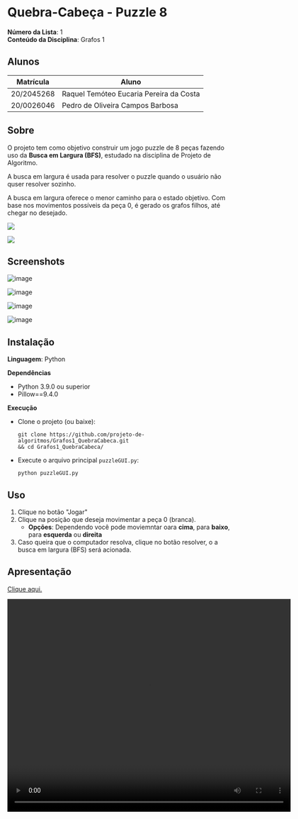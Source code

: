 # Quebra-Cabeça - Puzzle 8

**Número da Lista**: 1<br>
**Conteúdo da Disciplina**: Grafos 1<br>

## Alunos
|Matrícula | Aluno |
| -- | -- |
| 20/2045268  | Raquel Temóteo Eucaria Pereira da Costa|
| 20/0026046  |  Pedro de Oliveira Campos Barbosa |

## Sobre 
<!-- Descreva os objetivos do seu projeto e como ele funciona.  -->

O projeto tem como objetivo construir um jogo puzzle de 8 peças fazendo uso da **Busca em Largura (BFS)**, estudado na disciplina de Projeto de Algoritmo.

A busca em largura é usada para resolver o puzzle quando o usuário não quser resolver sozinho.

A busca em largura oferece o menor caminho para o estado objetivo. Com base nos movimentos possíveis da peça 0, é gerado os grafos filhos, até chegar no desejado.

![](https://miro.medium.com/v2/resize:fit:720/format:webp/1*mQ6ODKhGqh3ZVCDo7A1XDw.jpeg)

![](https://web.cs.wpi.edu/~heineman/html/teaching_/cs2223/b15/days/dfs_8puzzle.png)


## Screenshots
![image](https://github.com/projeto-de-algoritmos/Grafos1_QuebraCabeca/assets/78980796/c970de53-ccc4-453c-b10b-1a367168bd47)

![image](https://github.com/projeto-de-algoritmos/Grafos1_QuebraCabeca/assets/78980796/1cdbc690-e6c1-420d-b79e-794bf441b970)

![image](https://github.com/projeto-de-algoritmos/Grafos1_QuebraCabeca/assets/78980796/41c2f51d-47dc-42eb-9350-3ebf65c58d8d)

![image](https://github.com/projeto-de-algoritmos/Grafos1_QuebraCabeca/assets/78980796/04fafdfc-28a8-41a5-99ce-cf20cacc5aa2)


## Instalação 
**Linguagem**: Python<br>

**Dependências**
- Python 3.9.0 ou superior
- Pillow==9.4.0
  
**Execução**
- Clone o projeto (ou baixe):
  
  ```shell
  git clone https://github.com/projeto-de-algoritmos/Grafos1_QuebraCabeca.git 
  && cd Grafos1_QuebraCabeca/
  ```

 - Execute o arquivo principal ```puzzleGUI.py```:
  
    ```shell
    python puzzleGUI.py 
    ```


## Uso 
1. Clique no botão "Jogar" 
2. Clique na posição que deseja movimentar a peça 0 (branca).
   - **Opções**: Dependendo você pode moviemntar oara **cima**, para **baixo**, para **esquerda** ou **direita**
3. Caso queira que o computador resolva, clique no botão resolver, o a busca em largura (BFS) será acionada.

## Apresentação
[Clique aqui.](https://youtu.be/27ZLCZL7V5s)

<video width="640" height="480" controls>
  <source src="./video/video.mp4" type="video/mp4">
</video>





